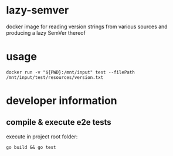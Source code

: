 # lazy-semver
docker image for reading version strings from various sources and producing a lazy SemVer thereof

# usage
`docker run -v "${PWD}:/mnt/input" test --filePath /mnt/input/test/resources/version.txt`

# developer information

## compile & execute e2e tests

execute in project root folder:
```
go build && go test
```
